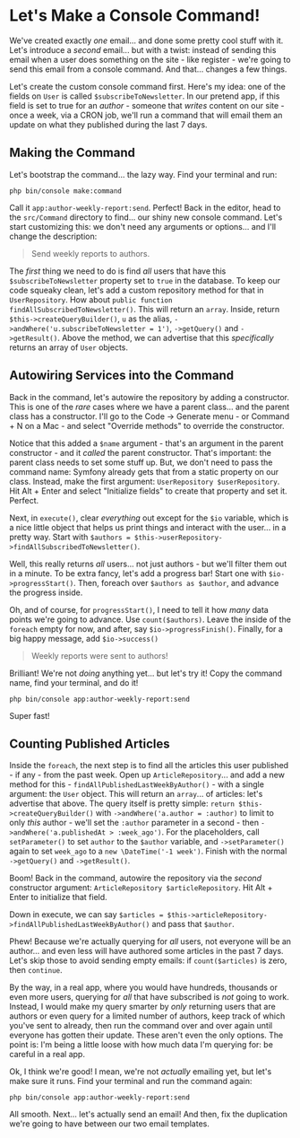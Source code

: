 # Let's Make a Console Command!

We've created exactly *one* email... and done some pretty cool stuff with it.
Let's introduce a *second* email... but with a twist: instead of sending this
email when a user does something on the site - like register - we're going to send
this email from a console command. And that... changes a few things.

Let's create the custom console command first. Here's my idea: one of the fields
on `User` is called `$subscribeToNewsletter`. In our pretend app, if this field
is set to true for an *author* - someone that *writes* content on our site - once
a week, via a CRON job, we'll run a command that will email them an update on what
they published during the last 7 days.

## Making the Command

Let's bootstrap the command... the lazy way. Find your terminal and run:

```terminal
php bin/console make:command
```

Call it `app:author-weekly-report:send`. Perfect! Back in the editor, head to the
`src/Command` directory to find... our shiny new console command. Let's start
customizing this: we don't need any arguments or options... and I'll change the
description:

> Send weekly reports to authors.

The *first* thing we need to do is find *all* users that have this
`$subscribeToNewsletter` property set to `true` in the database. To keep our code
squeaky clean, let's add a custom repository method for that in `UserRepository`.
How about `public function findAllSubscribedToNewsletter()`. This will return
an `array`. Inside, return `$this->createQueryBuilder()`, `u` as the alias,
`->andWhere('u.subscribeToNewsletter = 1')`, `->getQuery()` and `->getResult()`.
Above the method, we can advertise that this *specifically* returns an array of
`User` objects.

## Autowiring Services into the Command

Back in the command, let's autowire the repository by adding a constructor. This
is one of the *rare* cases where we have a parent class... and the parent class
has a constructor. I'll go to the Code -> Generate menu - or Command + N on a Mac -
and select "Override methods" to override the constructor.

Notice that this added a `$name` argument - that's an argument in the parent
constructor - and it *called* the parent constructor. That's important: the parent
class needs to set some stuff up. But, we don't need to pass the command name:
Symfony already gets that from a static property on our class. Instead, make the
first argument: `UserRepository $userRepository`. Hit Alt + Enter and select
"Initialize fields" to create that property and set it. Perfect.

Next, in `execute()`, clear *everything* out except for the `$io` variable, which
is a nice little object that helps us print things and interact with the user...
in a pretty way. Start with
`$authors = $this->userRepository->findAllSubscribedToNewsletter()`.

Well, this really returns *all* users... not just authors - but we'll filter them
out in a minute. To be extra fancy, let's add a progress bar! Start one with
`$io->progressStart()`. Then, foreach over `$authors as $author`, and advance
the progress inside.

Oh, and of course, for `progressStart()`, I need to tell it how *many* data
points we're going to advance. Use `count($authors)`. Leave the inside of the
`foreach` empty for now, and after, say `$io->progressFinish()`. Finally, for a
big happy message, add `$io->success()`

> Weekly reports were sent to authors!

Brilliant! We're not *doing* anything yet... but let's try it! Copy the command
name, find your terminal, and do it!

```terminal
php bin/console app:author-weekly-report:send
```

Super fast!

## Counting Published Articles

Inside the `foreach`, the next step is to find all the articles this user published -
if any - from the past week. Open up `ArticleRepository`... and add a new method
for this - `findAllPublishedLastWeekByAuthor()` - with a single argument: the `User`
object. This will return an `array`... of articles: let's advertise that above.
The query itself is pretty simple: `return $this->createQueryBuilder()` with
`->andWhere('a.author = :author)` to limit to only *this* author - we'll set the
`:author` parameter in a second - then `->andWhere('a.publishedAt > :week_ago')`.
For the placeholders, call `setParameter()` to set `author` to the `$author`
variable, and `->setParameter()` again to set `week_ago` to a
`new \DateTime('-1 week')`. Finish with the normal `->getQuery()` and `->getResult()`.

Boom! Back in the command, autowire the repository via the *second* constructor
argument: `ArticleRepository $articleRepository`. Hit Alt + Enter to initialize
that field.

Down in execute, we can say
`$articles = $this->articleRepository->findAllPublishedLastWeekByAuthor()`
and pass that `$author`.

Phew! Because we're actually querying for *all* users, not everyone will be an
author... and even less will have authored some articles in the past 7 days.
Let's skip those to avoid sending empty emails: if  `count($articles)` is zero,
then `continue`.

By the way, in a real app, where you would have hundreds, thousands or even more
users, querying for *all* that have subscribed is *not* going to work. Instead,
I would make my query smarter by *only* returning users that are authors or even
query for a limited number of authors, keep track of which you've sent to already,
then run the command over and over again until everyone has gotten their update.
These aren't even the only options. The point is: I'm being a little loose with
how much data I'm querying for: be careful in a real app.

Ok, I think we're good! I mean, we're not *actually* emailing yet, but let's
make sure it runs. Find your terminal and run the command again:

```terminal-silent
php bin/console app:author-weekly-report:send
```

All smooth. Next... let's actually send an email! And then, fix the duplication
we're going to have between our two email templates.

